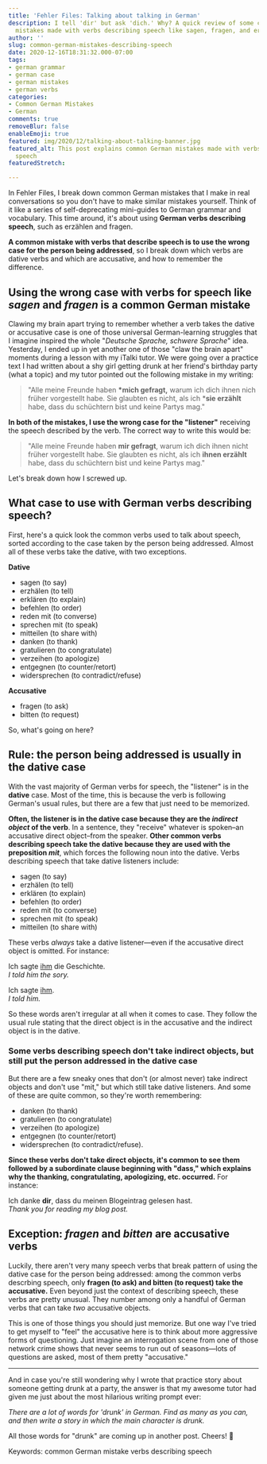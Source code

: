 ```yaml
---
title: 'Fehler Files: Talking about talking in German'
description: I tell 'dir' but ask 'dich.' Why? A quick review of some common German
  mistakes made with verbs describing speech like sagen, fragen, and erzählen
author: ''
slug: common-german-mistakes-describing-speech
date: 2020-12-16T18:31:32.000-07:00
tags:
- german grammar
- german case
- german mistakes
- german verbs
categories:
- Common German Mistakes
- German
comments: true
removeBlur: false
enableEmoji: true
featured: img/2020/12/talking-about-talking-banner.jpg
featured_alt: This post explains common German mistakes made with verbs describing
  speech
featuredStretch: 

---
```

In Fehler Files, I break down common German mistakes that I make in real conversations so you don't have to make similar mistakes yourself. Think of it like a series of self-deprecating mini-guides to German grammar and vocabulary. This time around, it's about using **German verbs describing speech**, such as erzählen and fragen.

**A common mistake with verbs that describe speech is to use the wrong case for the person being addressed**, so I break down which verbs are dative verbs and which are accusative, and how to remember the difference.

## Using the wrong case with verbs for speech like *sagen* and *fragen* is a common German mistake

Clawing my brain apart trying to remember whether a verb takes the dative or accusative case is one of those universal German-learning struggles that I imagine inspired the whole "*Deutsche Sprache, schwere Sprache*" idea. Yesterday, I ended up in yet another one of those "claw the brain apart" moments during a lesson with my iTalki tutor. We were going over a practice text I had written about a shy girl getting drunk at her friend's birthday party (what a topic) and my tutor pointed out the following mistake in my writing:

> "Alle meine Freunde haben **\*mich gefragt,** warum ich dich ihnen nich früher vorgestellt habe. Sie glaubten es nicht, als ich ***sie erzählt** habe, dass du schüchtern bist und keine Partys mag." 

**In both of the mistakes, I use the wrong case for the "listener"** receiving the speech described by the verb. The correct way to write this would be:

> "Alle meine Freunde haben **mir gefragt**, warum ich dich ihnen nicht früher vorgestellt habe. Sie glaubten es nicht, als ich **ihnen erzählt** habe, dass du schüchtern bist und keine Partys mag."

Let's break down how I screwed up.

## What case to use with German verbs describing speech?

First, here's a quick look the common verbs used to talk about speech, sorted according to the case taken by the person being addressed. Almost all of these verbs take the dative, with two exceptions.

**Dative**

* sagen (to say)
* erzhälen (to tell)
* erklären (to explain)
* befehlen (to order)
* reden mit (to converse)
* sprechen mit (to speak)
* mitteilen (to share with)
* danken (to thank)
* gratulieren (to congratulate)
* verzeihen (to apologize)
* entgegnen (to counter/retort)
* widersprechen (to contradict/refuse)

**Accusative**

* fragen (to ask)
* bitten (to request)

So, what's going on here?

## Rule: the person being addressed is usually in the dative case

With the vast majority of German verbs for speech, the "listener" is in the **dative** case. Most of the time, this is because the verb is following German's usual rules, but there are a few that just need to be memorized.

**Often, the listener is in the dative case because they are the *indirect object* of the verb**. In a sentence, they "receive" whatever is spoken–an accusative direct object–from the speaker. **Other common verbs describing speech take the dative because they are used with the preposition *mit***, which forces the following noun into the dative. Verbs describing speech that take dative listeners include:

* sagen (to say)
* erzhälen (to tell)
* erklären (to explain)
* befehlen (to order)
* reden mit (to converse)
* sprechen mit (to speak)
* mitteilen (to share with)

These verbs *always* take a dative listener—even if the accusative direct object is omitted. For instance:

Ich sagte <u>ihm</u> die Geschichte.<br>
*I told him the sory.*

Ich sagte <u>ihm</u>.<br>
*I told him.*

So these words aren't irregular at all when it comes to case. They follow the usual rule stating that the direct object is in the accusative and the indirect object is in the dative.

### Some verbs describing speech don't take indirect objects, but still put the person addressed in the dative case

But there are a few sneaky ones that don't (or almost never) take indirect objects and don't use "mit," but which still take dative listeners. And some of these are quite common, so they're worth remembering: 

* danken (to thank)
* gratulieren (to congratulate)
* verzeihen (to apologize)
* entgegnen (to counter/retort)
* widersprechen (to contradict/refuse). 

**Since these verbs don't take direct objects, it's common to see them followed by a subordinate clause beginning with "dass," which explains why the thanking, congratulating, apologizing, etc. occurred.** For instance: 

Ich danke **dir**, dass du meinen Blogeintrag gelesen hast.<br>
*Thank you for reading my blog post.*

## Exception: *fragen* and *bitten* are accusative verbs

Luckily, there aren't very many speech verbs that break pattern of using the dative case for the person being addressed: among the common verbs descrbing speech, only **fragen (to ask) and bitten (to request) take the accusative.** Even beyond just the context of describing speech, these verbs are pretty unusual. They number among only a handful of German verbs that can take *two* accusative objects.

This is one of those things you should just memorize. But one way I've tried to get myself to "feel" the accusative here is to think about more aggressive forms of questioning. Just imagine an interrogation scene from one of those network crime shows that never seems to run out of seasons—lots of questions are asked, most of them pretty "accusative."

---

And in case you're still wondering why I wrote that practice story about someone getting drunk at a party, the answer is that my awesome tutor had given me just about the most hilarious writing prompt ever: 

*There are a lot of words for 'drunk' in German. Find as many as you can, and then write a story in which the main character is drunk.*

All those words for "drunk" are coming up in another post. Cheers! :beers:

Keywords:
common German mistake
verbs describing speech